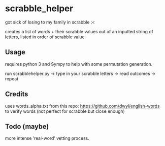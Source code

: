 # scrabble_helper
got sick of losing to my family in scrabble :< 

creates a list of words + their scrabble values out of an inputted string of letters, listed in order of scrabble value

## Usage
requires python 3 and Sympy to help with some permutation generation. 

run scrabblehelper.py -> type in your scrabble letters -> read outcomes -> repeat

## Credits

uses words_alpha.txt from this repo: https://github.com/dwyl/english-words to verify words (not perfect for scrabble but close enough)

## Todo (maybe) 

more intense 'real-word' vetting process.
